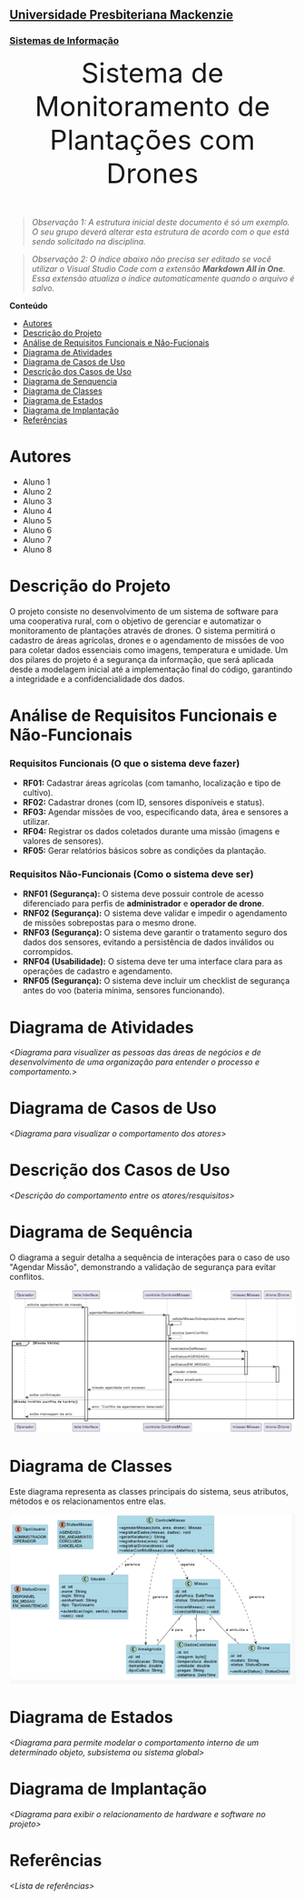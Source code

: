 <h2><a href= "https://www.mackenzie.br">Universidade Presbiteriana Mackenzie</a></h2>
<h3><a href= "https://www.mackenzie.br/graduacao/sao-paulo-higienopolis/sistemas-de-informacao">Sistemas de Informação</a></h3>


<font size="+12"><center>
Sistema de Monitoramento de Plantações com Drones
</center></font>

>*Observação 1: A estrutura inicial deste documento é só um exemplo. O seu grupo deverá alterar esta estrutura de acordo com o que está sendo solicitado na disciplina.*

>*Observação 2: O índice abaixo não precisa ser editado se você utilizar o Visual Studio Code com a extensão **Markdown All in One**. Essa extensão atualiza o índice automaticamente quando o arquivo é salvo.*

**Conteúdo**

- [Autores](#nome-alunos)
- [Descrição do Projeto](#introdução-do-projeto)
- [Análise de Requisitos Funcionais e Não-Fucionais](#descrição-dos-requisitos)
- [Diagrama de Atividades](#diagrama-de-atividades) 
- [Diagrama de Casos de Uso](#diagrama-de-comportamento-atores)
- [Descrição dos Casos de Uso](#descrição-das-funcões)
- [Diagrama de Senquencia](#diagrama-de-ordem-interações)
- [Diagrama de Classes](#diagrama-orientado-objetos)
- [Diagrama de Estados](#diagrama-estrutura-componente)
- [Diagrama de Implantação](#diagrama-de-hardware-software)
- [Referências](#referências)


# Autores

* Aluno 1
* Aluno 2
* Aluno 3
* Aluno 4
* Aluno 5
* Aluno 6
* Aluno 7
* Aluno 8


# Descrição do Projeto

O projeto consiste no desenvolvimento de um sistema de software para uma cooperativa rural, com o objetivo de gerenciar e automatizar o monitoramento de plantações através de drones. O sistema permitirá o cadastro de áreas agrícolas, drones e o agendamento de missões de voo para coletar dados essenciais como imagens, temperatura e umidade. Um dos pilares do projeto é a segurança da informação, que será aplicada desde a modelagem inicial até a implementação final do código, garantindo a integridade e a confidencialidade dos dados.


# Análise de Requisitos Funcionais e Não-Funcionais
### Requisitos Funcionais (O que o sistema deve fazer)
*   **RF01:** Cadastrar áreas agrícolas (com tamanho, localização e tipo de cultivo).
*   **RF02:** Cadastrar drones (com ID, sensores disponíveis e status).
*   **RF03:** Agendar missões de voo, especificando data, área e sensores a utilizar.
*   **RF04:** Registrar os dados coletados durante uma missão (imagens e valores de sensores).
*   **RF05:** Gerar relatórios básicos sobre as condições da plantação.

### Requisitos Não-Funcionais (Como o sistema deve ser)
*   **RNF01 (Segurança):** O sistema deve possuir controle de acesso diferenciado para perfis de **administrador** e **operador de drone**.
*   **RNF02 (Segurança):** O sistema deve validar e impedir o agendamento de missões sobrepostas para o mesmo drone.
*   **RNF03 (Segurança):** O sistema deve garantir o tratamento seguro dos dados dos sensores, evitando a persistência de dados inválidos ou corrompidos.
*   **RNF04 (Usabilidade):** O sistema deve ter uma interface clara para as operações de cadastro e agendamento.
*   **RNF05 (Segurança):** O sistema deve incluir um checklist de segurança antes do voo (bateria mínima, sensores funcionando).


# Diagrama de Atividades

*&lt;Diagrama para visualizer as pessoas das áreas de negócios e de desenvolvimento de uma organização para entender o processo e comportamento.&gt;*

# Diagrama de Casos de Uso

*&lt;Diagrama para visualizar o comportamento dos atores&gt;*

# Descrição dos Casos de Uso

*&lt;Descrição do comportamento entre os atores/resquisitos&gt;*

# Diagrama de Sequência

O diagrama a seguir detalha a sequência de interações para o caso de uso "Agendar Missão", demonstrando a validação de segurança para evitar conflitos.

![Diagrama de Sequência](DiagramaSequencialInicial.png)


# Diagrama de Classes

Este diagrama representa as classes principais do sistema, seus atributos, métodos e os relacionamentos entre elas.

![Diagrama de Classes](DiagramaClassesInicial.png)


# Diagrama de Estados

*&lt;Diagrama para permite modelar o comportamento interno de um determinado objeto, subsistema ou sistema global&gt;*

# Diagrama de Implantação

*&lt;Diagrama para exibir o relacionamento de hardware e software no projeto&gt;*

# Referências

*&lt;Lista de referências&gt;*
